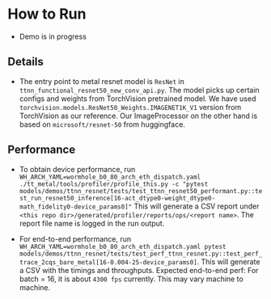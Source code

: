 # How to Run
+ Demo is in progress

## Details

+ The entry point to metal resnet model is `ResNet` in `ttnn_functional_resnet50_new_conv_api.py`. The model picks up certain configs and weights from TorchVision pretrained model. We have used `torchvision.models.ResNet50_Weights.IMAGENET1K_V1` version from TorchVision as our reference.
Our ImageProcessor on the other hand is based on `microsoft/resnet-50` from huggingface.

## Performance

+ To obtain device performance, run `WH_ARCH_YAML=wormhole_b0_80_arch_eth_dispatch.yaml ./tt_metal/tools/profiler/profile_this.py -c "pytest models/demos/ttnn_resnet/tests/test_ttnn_resnet50_performant.py::test_run_resnet50_inference[16-act_dtype0-weight_dtype0-math_fidelity0-device_params0]"`
This will generate a CSV report under `<this repo dir>/generated/profiler/reports/ops/<report name>`. The report file name is logged in the run output.

+ For end-to-end performance, run `WH_ARCH_YAML=wormhole_b0_80_arch_eth_dispatch.yaml pytest models/demos/ttnn_resnet/tests/test_perf_ttnn_resnet.py::test_perf_trace_2cqs_bare_metal[16-0.004-25-device_params0]`. This will generate a CSV with the timings and throughputs.
Expected end-to-end perf: For batch = 16, it is about `4300 fps` currently. This may vary machine to machine.
